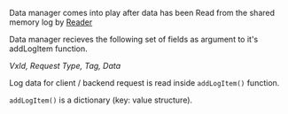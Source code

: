 Data manager comes into play after data has been Read from the shared memory log by [Reader](Reader.md)

Data manager recieves the following set of fields as argument to it's addLogItem function.

*VxId, Request Type, Tag, Data*

Log data for client / backend request is read inside `addLogItem()` function.

`addLogItem()` is a dictionary (key: value structure).
